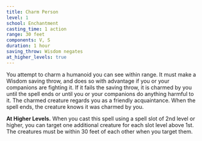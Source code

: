 ```yaml
---
title: Charm Person
level: 1
school: Enchantment
casting_time: 1 action
range: 30 feet
components: V, S
duration: 1 hour
saving_throw: Wisdom negates
at_higher_levels: true
---
```


You attempt to charm a humanoid you can see within range. It must make a Wisdom saving throw, and does so with advantage if you or your companions are fighting it. If it fails the saving throw, it is charmed by you until the spell ends or until you or your companions do anything harmful to it. The charmed creature regards you as a friendly acquaintance. When the spell ends, the creature knows it was charmed by you.

**At Higher Levels.** When you cast this spell using a spell slot of 2nd level or higher, you can target one additional creature for each slot level above 1st. The creatures must be within 30 feet of each other when you target them.
